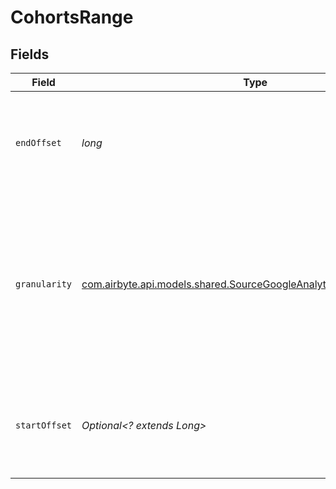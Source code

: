# CohortsRange


## Fields

| Field                                                                                                                                   | Type                                                                                                                                    | Required                                                                                                                                | Description                                                                                                                             |
| --------------------------------------------------------------------------------------------------------------------------------------- | --------------------------------------------------------------------------------------------------------------------------------------- | --------------------------------------------------------------------------------------------------------------------------------------- | --------------------------------------------------------------------------------------------------------------------------------------- |
| `endOffset`                                                                                                                             | *long*                                                                                                                                  | :heavy_check_mark:                                                                                                                      | Specifies the end date of the extended reporting date range for a cohort report.                                                        |
| `granularity`                                                                                                                           | [com.airbyte.api.models.shared.SourceGoogleAnalyticsDataApiGranularity](../../models/shared/SourceGoogleAnalyticsDataApiGranularity.md) | :heavy_check_mark:                                                                                                                      | The granularity used to interpret the startOffset and endOffset for the extended reporting date range for a cohort report.              |
| `startOffset`                                                                                                                           | *Optional<? extends Long>*                                                                                                              | :heavy_minus_sign:                                                                                                                      | Specifies the start date of the extended reporting date range for a cohort report.                                                      |